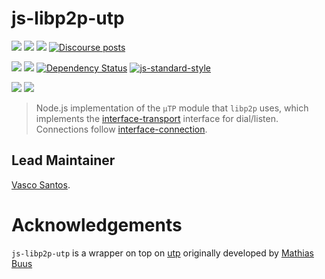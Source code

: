 js-libp2p-utp
=============

[![](https://img.shields.io/badge/made%20by-Protocol%20Labs-blue.svg?style=flat-square)](http://protocol.ai)
[![](https://img.shields.io/badge/project-libp2p-yellow.svg?style=flat-square)](http://libp2p.io/)
[![](https://img.shields.io/badge/freenode-%23libp2p-yellow.svg?style=flat-square)](http://webchat.freenode.net/?channels=%23libp2p)
[![Discourse posts](https://img.shields.io/discourse/https/discuss.libp2p.io/posts.svg)](https://discuss.libp2p.io)

[![](https://img.shields.io/codecov/c/github/libp2p/js-libp2p-utp.svg?style=flat-square)](https://codecov.io/gh/libp2p/js-libp2p-utp)
[![](https://img.shields.io/travis/libp2p/js-libp2p-utp.svg?branch=master)](https://travis-ci.com/libp2p/js-libp2p-utp)
[![Dependency Status](https://david-dm.org/libp2p/js-libp2p-utp.svg?style=flat-square)](https://david-dm.org/libp2p/js-libp2p-utp)
[![js-standard-style](https://img.shields.io/badge/code%20style-standard-brightgreen.svg?style=flat-square)](https://github.com/feross/standard)

![](https://raw.githubusercontent.com/libp2p/interface-connection/master/img/badge.png)
![](https://raw.githubusercontent.com/libp2p/interface-transport/master/img/badge.png)

> Node.js implementation of the `µTP` module that `libp2p` uses, which implements the [interface-transport](https://github.com/libp2p/interface-transport) interface for dial/listen. Connections follow [interface-connection](https://github.com/libp2p/interface-connection).

## Lead Maintainer

[Vasco Santos](https://github.com/vasco-santos).

# Acknowledgements

`js-libp2p-utp` is a wrapper on top on [utp](https://github.com/mafintosh/utp) originally developed by [Mathias Buus](https://github.com/mafintosh)
